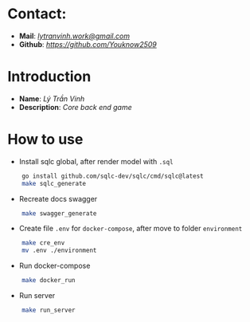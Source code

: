 # Contact:
- **Mail**: *lytranvinh.work@gmail.com*
- **Github**: *https://github.com/Youknow2509*

# Introduction
- **Name**: *Lý Trần Vinh*
- **Description**: *Core back end game*

# How to use
- Install sqlc global, after render model with `.sql`
```bash
    go install github.com/sqlc-dev/sqlc/cmd/sqlc@latest
    make sqlc_generate
```

- Recreate docs swagger
```bash
    make swagger_generate
```

- Create file `.env` for `docker-compose`, after move to folder `environment`
```bash
    make cre_env
    mv .env ./environment
```

- Run docker-compose
```bash
    make docker_run
```

- Run server
```bash
    make run_server
```
